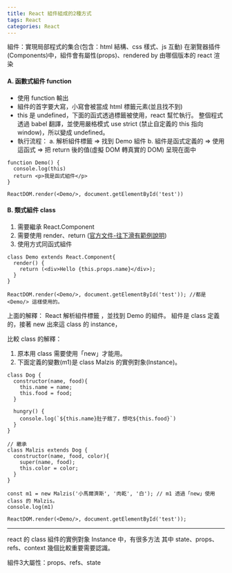 ```yaml
---
title: React 組件組成的2種方式
tags: React
categories: React
---
```

組件：實現局部程式的集合(包含：html 結構、css 樣式、js 互動)
在瀏覽器插件(Components)中，組件會有屬性(props)、rendered by 由哪個版本的 react 渲染


#### A. 函數式組件 function 
- 使用 function 輸出
- 組件的首字要大寫，小寫會被當成 html 標籤元素(並且找不到)
- this 是 undefined，下面的函式透過標籤被使用，react 幫忙執行。
整個程式透過 babel 翻譯，並使用嚴格模式 use strict (禁止自定義的 this 指向 window)，所以變成 undefined。
- 執行流程：
a. 解析組件標籤 => 找到 Demo 組件
b. 組件是函式定義的 => 使用這函式 => 把 return 後的值(虛擬 DOM 轉真實的 DOM) 呈現在面中
```
function Demo() {
  console.log(this)
  return <p>我是函式組件</p>
}

ReactDOM.render(<Demo/>, document.getElementById('test'))
```

#### B. 類式組件 class
1. 需要繼承 React.Component
2. 需要使用 render、return ([官方文件-往下滑有範例說明](https://zh-hant.reactjs.org/))
3. 使用方式同函式組件
```
class Demo extends React.Component{
  render() {
    return (<div>Hello {this.props.name}</div>);
  }
}

ReactDOM.render(<Demo/>, document.getElementById('test')); //都是 <Demo/> 這樣使用的。
```

上面的解釋：
React 解析組件標籤 <Demo/> ，並找到 Demo 的組件。
組件是 class 定義的，接著 new 出來這 class 的 instance，


比較 class 的解釋：
1. 原本用 class 需要使用「new」才能用。
2. 下面定義的變數(m1)是 class Malzis 的實例對象(Instance)。
```
class Dog {
  constructor(name, food){
    this.name = name;
    this.food = food;
  }

  hungry() {
    console.log(`${this.name}肚子餓了，想吃${this.food}`)
  }
}
 
// 繼承
class Malzis extends Dog { 
  constructor(name, food, color){
    super(name, food); 
    this.color = color;
  }
}

const m1 = new Malzis('小馬爾濟斯', '肉乾', '白'); // m1 透過「new」使用 class 的 Malzis。  
console.log(m1)

ReactDOM.render(<Demo/>, document.getElementById('test'));
```



---------------------
react 的 class 組件的實例對象 Instance 中，有很多方法
其中 state、props、refs、context 幾個比較重要需要認識。

組件3大屬性：props、refs、state
